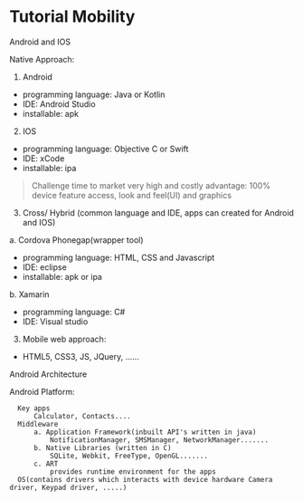 # Tutorial Mobility

Android and IOS

Native Approach:

1. Android
- programming language: Java or Kotlin
- IDE: Android Studio
- installable: apk

2. IOS
- programming language: Objective C or Swift
- IDE: xCode
- installable: ipa

> Challenge
  > time to market very high and costly
  > advantage: 100% device feature access, look and feel(UI) and graphics

3. Cross/ Hybrid (common language and IDE, apps can created for Android and IOS)

a. Cordova Phonegap(wrapper tool)
- programming language: HTML, CSS and Javascript
- IDE: eclipse
- installable: apk or ipa

b. Xamarin
- programming language: C#
- IDE: Visual studio

3. Mobile web approach:
- HTML5, CSS3, JS, JQuery, ......


Android Architecture


Android Platform:

      Key apps
          Calculator, Contacts....
      Middleware
          a. Application Framework(inbuilt API's written in java)
              NotificationManager, SMSManager, NetworkManager.......
          b. Native Libraries (written in C)
              SQLite, Webkit, FreeType, OpenGL.......
          c. ART
              provides runtime environment for the apps 
      OS(contains drivers which interacts with device hardware Camera driver, Keypad driver, .....)




